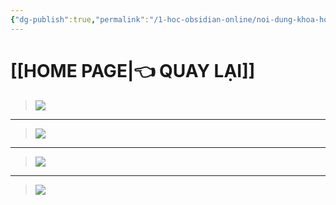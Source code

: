```yaml
---
{"dg-publish":true,"permalink":"/1-hoc-obsidian-online/noi-dung-khoa-hoc/1-5-feedback-cua-hoc-vien/","dgPassFrontmatter":true,"noteIcon":"1","created":"","updated":""}
---
```


# [[HOME PAGE\|👈 QUAY LẠI]]

>![](https://i.imgur.com/Qdpslmf.png)
---
>![](https://i.imgur.com/9OATh9F.png)
---
>![](https://i.imgur.com/biaBB1X.png)
---
>![](https://i.imgur.com/xvzj3mv.png)
